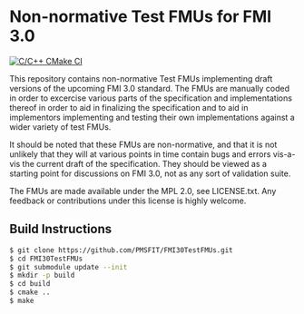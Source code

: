 Non-normative Test FMUs for FMI 3.0
===================================

[![C/C++ CMake CI](https://github.com/PMSFIT/FMI30TestFMUs/workflows/C/C++%20CMake%20CI/badge.svg)](https://github.com/PMSFIT/FMI30TestFMUs/actions?query=workflow%3A%22C%2FC%2B%2B+CMake+CI%22)

This repository contains non-normative Test FMUs implementing draft
versions of the upcoming FMI 3.0 standard. The FMUs are manually
coded in order to excercise various parts of the specification and
implementations thereof in order to aid in finalizing the specification
and to aid in implementors implementing and testing their own
implementations against a wider variety of test FMUs.

It should be noted that these FMUs are non-normative, and that it is
not unlikely that they will at various points in time contain bugs and
errors vis-a-vis the current draft of the specification. They should
be viewed as a starting point for discussions on FMI 3.0, not as any
sort of validation suite.

The FMUs are made available under the MPL 2.0, see LICENSE.txt. Any
feedback or contributions under this license is highly welcome.

Build Instructions
------------------

```bash
$ git clone https://github.com/PMSFIT/FMI30TestFMUs.git
$ cd FMI30TestFMUs
$ git submodule update --init
$ mkdir -p build
$ cd build
$ cmake ..
$ make
```
